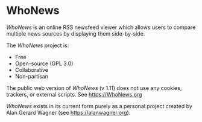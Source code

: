 # WhoNews

*WhoNews* is an online RSS newsfeed viewer which allows users to compare multiple news sources by displaying them side-by-side.


The *WhoNews* project is:

  - Free
  - Open-source (GPL 3.0)
  - Collaborative
  - Non-partisan

The public web version of *WhoNews* (v 1.11) does not use any cookies, trackers, or external scripts.
See https://WhoNews.org 

*WhoNews* exists in its current form purely as a personal project created by Alan Gerard Wagner (see https://alanwagner.org).
